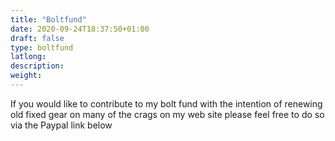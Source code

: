 ```yaml
---
title: "Boltfund"
date: 2020-09-24T18:37:50+01:00
draft: false
type: boltfund
latlong:
description:
weight:
---
```


If you would like to contribute to my bolt fund with the intention of renewing old fixed gear on many of the crags on my web site please feel free to do so via the Paypal link below

